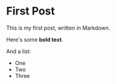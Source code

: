 # First Post

This is my first post, written in Markdown.

Here's some __bold text__.

And a list:

* One
* Two
* Three

